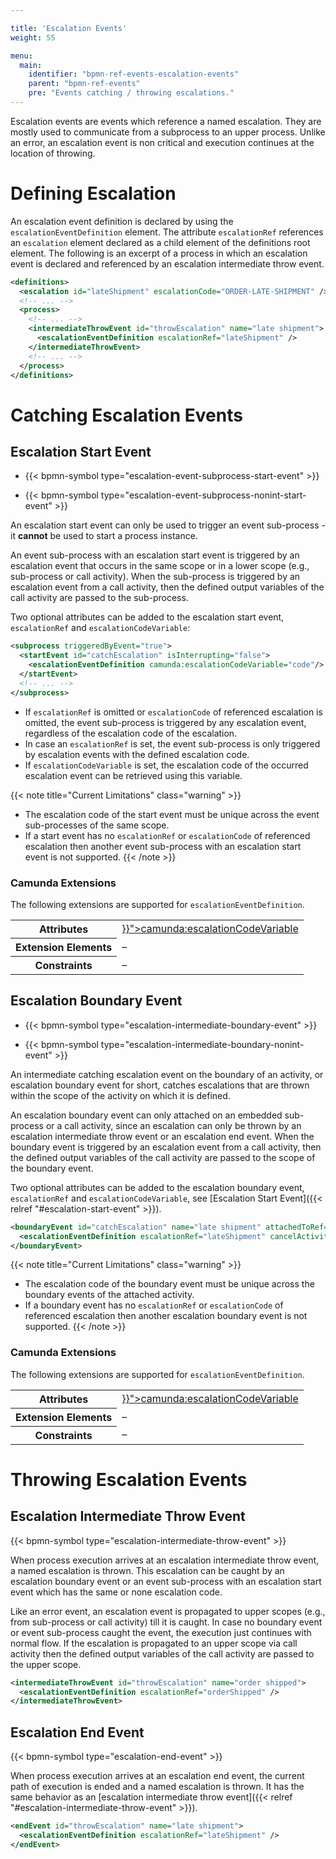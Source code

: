 ```yaml
---

title: 'Escalation Events'
weight: 55

menu:
  main:
    identifier: "bpmn-ref-events-escalation-events"
    parent: "bpmn-ref-events"
    pre: "Events catching / throwing escalations."
---
```


Escalation events are events which reference a named escalation. They are mostly used to communicate from a subprocess to an upper process. Unlike an error, an escalation event is non critical and execution continues at the location of throwing. 

<div data-bpmn-diagram="../bpmn/escalation-example"></div>


# Defining Escalation

An escalation event definition is declared by using the `escalationEventDefinition` element. The attribute `escalationRef` references an `escalation` element declared as a child element of the definitions root element. The following is an excerpt of a process in which an escalation event is declared and referenced by an escalation intermediate throw event.

```xml
<definitions>
  <escalation id="lateShipment" escalationCode="ORDER-LATE-SHIPMENT" />
  <!-- ... -->
  <process>
    <!-- ... -->
    <intermediateThrowEvent id="throwEscalation" name="late shipment">
      <escalationEventDefinition escalationRef="lateShipment" />
    </intermediateThrowEvent>
    <!-- ... -->
  </process>
</definitions>
```


# Catching Escalation Events

## Escalation Start Event

* {{< bpmn-symbol type="escalation-event-subprocess-start-event" >}}

* {{< bpmn-symbol type="escalation-event-subprocess-nonint-start-event" >}}

An escalation start event can only be used to trigger an event sub-process - it __cannot__ be used to start a process instance.

<div data-bpmn-diagram="../bpmn/escalation-start-event"></div>

An event sub-process with an escalation start event is triggered by an escalation event that occurs in the same scope or in a lower scope (e.g., sub-process or call activity). When the sub-process is triggered by an escalation event from a call activity, then the defined output variables of the call activity are passed to the sub-process.

Two optional attributes can be added to the escalation start event, <code>escalationRef</code> and <code>escalationCodeVariable</code>:

```xml
<subprocess triggeredByEvent="true">
  <startEvent id="catchEscalation" isInterrupting="false">
    <escalationEventDefinition camunda:escalationCodeVariable="code"/>
  </startEvent>
  <!-- ... -->
</subprocess>
```

* If `escalationRef` is omitted or `escalationCode` of referenced escalation is omitted, the event sub-process is triggered by any escalation event, regardless of the escalation code of the escalation.
* In case an `escalationRef` is set, the event sub-process is only triggered by escalation events with the defined escalation code.
* If `escalationCodeVariable` is set, the escalation code of the occurred escalation event can be retrieved using this variable.

{{< note title="Current Limitations" class="warning" >}}
* The escalation code of the start event must be unique across the event sub-processes of the same scope.
* If a start event has no `escalationRef` or `escalationCode` of referenced escalation then another event sub-process with an escalation start event is not supported.
{{< /note >}}

### Camunda Extensions

The following extensions are supported for `escalationEventDefinition`.

<table class="table table-striped">
  <tr>
    <th>Attributes</th>
    <td>
      <a href="{{< ref "/reference/bpmn20/custom-extensions/extension-attributes.md#escalationcodevariable" >}}">camunda:escalationCodeVariable</a>
    </td>
  </tr>
  <tr>
    <th>Extension Elements</th>
    <td>&ndash;</td>
  </tr>
  <tr>
    <th>Constraints</th>
    <td>&ndash;</td>
  </tr>
</table>

## Escalation Boundary Event

* {{< bpmn-symbol type="escalation-intermediate-boundary-event" >}}

* {{< bpmn-symbol type="escalation-intermediate-boundary-nonint-event" >}}

An intermediate catching escalation event on the boundary of an activity, or escalation boundary event for short, catches escalations that are thrown within the scope of the activity on which it is defined.

<div data-bpmn-diagram="../bpmn/escalation-boundary-event"></div>

An escalation boundary event can only attached on an embedded sub-process or a call activity, since an escalation can only be thrown by an escalation intermediate throw event or an escalation end event. When the boundary event is triggered by an escalation event from a call activity, then the defined output variables of the call activity are passed to the scope of the boundary event.

Two optional attributes can be added to the escalation boundary event, <code>escalationRef</code> and <code>escalationCodeVariable</code>, see [Escalation Start Event]({{< relref "#escalation-start-event" >}}).

```xml
<boundaryEvent id="catchEscalation" name="late shipment" attachedToRef="productProcurement">
  <escalationEventDefinition escalationRef="lateShipment" cancelActivity="false" />
</boundaryEvent>
```

{{< note title="Current Limitations" class="warning" >}}
* The escalation code of the boundary event must be unique across the boundary events of the attached activity.
* If a boundary event has no `escalationRef` or `escalationCode` of referenced escalation then another escalation boundary event is not supported.
{{< /note >}}

### Camunda Extensions

The following extensions are supported for `escalationEventDefinition`.

<table class="table table-striped">
  <tr>
    <th>Attributes</th>
    <td>
      <a href="{{< ref "/reference/bpmn20/custom-extensions/extension-attributes.md#escalationcodevariable" >}}">camunda:escalationCodeVariable</a>
    </td>
  </tr>
  <tr>
    <th>Extension Elements</th>
    <td>&ndash;</td>
  </tr>
  <tr>
    <th>Constraints</th>
    <td>&ndash;</td>
  </tr>
</table>


# Throwing Escalation Events

## Escalation Intermediate Throw Event

{{< bpmn-symbol type="escalation-intermediate-throw-event" >}}

When process execution arrives at an escalation intermediate throw event, a named escalation is thrown. This escalation can be caught by an escalation boundary event or an event sub-process with an escalation start event which has the same or none escalation code. 

<div data-bpmn-diagram="../bpmn/escalation-intermediate-throw-event"></div>

Like an error event, an escalation event is propagated to upper scopes (e.g., from sub-process or call activity) till it is caught. In case no boundary event or event sub-process caught the event, the execution just continues with normal flow. If the escalation is propagated to an upper scope via call activity then the defined output variables of the call activity are passed to the upper scope.

```xml
<intermediateThrowEvent id="throwEscalation" name="order shipped">
  <escalationEventDefinition escalationRef="orderShipped" />
</intermediateThrowEvent>
```

## Escalation End Event

{{< bpmn-symbol type="escalation-end-event" >}}

When process execution arrives at an escalation end event, the current path of execution is ended and a named escalation is thrown. It has the same behavior as an [escalation intermediate throw event]({{< relref "#escalation-intermediate-throw-event" >}}).

<div data-bpmn-diagram="../bpmn/escalation-end-event"></div>

```xml
<endEvent id="throwEscalation" name="late shipment">
  <escalationEventDefinition escalationRef="lateShipment" />
</endEvent>
```

